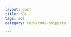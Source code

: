 ```yaml
---
layout: post
title: SQL  
tags: sql
category: tech/code-snippets

---
```


<script src="https://gist.github.com/selimslab/5e1447b0b8511fe75a92f99147c9a90f.js"></script>